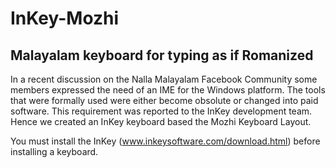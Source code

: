 # InKey-Mozhi
## Malayalam keyboard for typing as if Romanized
In a recent discussion on the Nalla Malayalam Facebook Community some members expressed the need of an IME for the Windows platform. The tools that were formally used were either become obsolute or changed into paid software. This requirement was reported to the InKey development team. Hence we created an InKey keyboard based the Mozhi Keyboard Layout.

You must install the InKey (www.inkeysoftware.com/download.html) before installing a keyboard.
